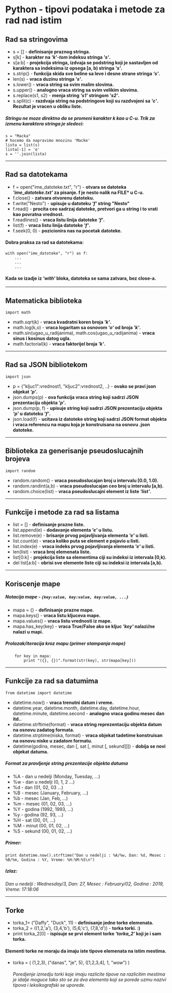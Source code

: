 # Python - tipovi podataka i metode za rad nad istim

## Rad sa stringovima
- s = [] - **definisanje praznog stringa.**
- s[k] - **karakter na _'k'-tom_ indeksu stringa _'s'_.**
- s[a:b] - **projekcija stringa, izdvaja se podstring koji je sastavljen od karaktera sa indeksima iz opsega [a, b) stringa _'s'_.**
- s.strip() - **funkcija skida sve beline sa leve i desne strane stringa _'s'_.**
- len(s) - **vraca duzinu stringa _'s'_.**
- s.lower() - **vraca string sa svim malim slovima.**
- s.upper() - **analogno vraca string sa svim velikim slovima.**
- s.replace(s1, s2) - **menja string _'s1'_ stringom _'s2'_.**
- s.split(c\) - **razdvaja string na podstringove koji su razdvojeni sa _'c'_. Rezultat je vracen u obliku liste.**
##### Stringu ne moze direktno da se promeni karakter k kao u C-u. Trik za izmenu karaktera stringa je sledeci:
```
s = "Macka"
# hocemo da napravimo mnozinu 'Macke'
lista = list(s)
lista[-1] = 'e'
s = ''.join(lista)
```
___________________________
## Rad sa datotekama
- f = open("ime_datoteke.txt", "r") - **otvara se datoteka _'ime_datoteke.txt'_ za pisanje. f je nesto nalik na FILE\* u C-u.**
- f.close() - **zatvara otvorenu datoteku.**
- f.write("Nesto") - **upisuje u datoteku _'f'_ string "Nesto"**
- f.read() - **procita ceo sadrzaj datoteke, pretvori ga u string i to vrati kao povratna vrednost.**
- f.readlines() - **vraca listu linija datoteke _'f'_.**
- list(f) - **vraca listu linija datoteke _'f'_.**
- f.seek(0, 0) - **pozicionira nas na pocetak datoteke.**
#### Dobra praksa za rad sa datotekama:
```
with open("ime_datoteke", "r") as f:
	...
	...
	...
```
#### Kada se izadje iz _'with'_ bloka, datoteka se sama zatvara, bez close-a.
___________
## Matematicka biblioteka
``` 
import math 
```
- math.sqrt(k) - **vraca kvadratni koren broja _'k'_.**
- math.log(k,o) - **vraca logaritam sa osnovom _'o'_ od broja _'k'_.**
- math.sin(ugao_u_radijanima), math.cos(ugao_u_radijanima) - **vraca sinus i kosinus datog ugla.**
- math.factorial(k) - **vraca faktorijel broja _'k'_.**
_____________
## Rad sa JSON bibliotekom
```
import json
```
- p = {"kljuc1":vrednost1, "kljuc2":vrednost2, ..} - **ovako se pravi json objekat _'p'_.**
- json.dumps(p) - **ova funkcija vraca string koji sadrzi JSON prezentaciju objekta _'p'_.**
- json.dump(p, f) - **upisuje string koji sadrzi JSON prezentaciju objekta _'p'_ u datoteku _'f'_.**
- json.load(f) - **ucitava iz datoteke string koji sadrzi JSON format objekta i vraca referencu na mapu koja je konstruisana na osnovu .json datoteke.**
__________
## Biblioteka za generisanje pseudoslucajnih brojeva
``` 
import random 
```
- random.random() - **vraca pseudoslucajan broj u intervalu [0.0, 1.0).**
- random.randint(a,b) - **vraca pseudoslucajan ceo broj u intervalu [a,b).**
- random.choice(list) - **vraca pseudoslucajni element iz liste _'list'_.**
___________
## Funkcije i metode za rad sa listama

- list = [] - **definisanje prazne liste.**
- list.append(e) - **dodavanje elementa _'e'_ u listu.**
- list.remove(e) - **brisanje prvog pojavljivanja elementa _'e'_ u listi.**
- list.count(e) - **vraca koliko puta se element e pojavio u listi.**
- list.index(e) - **vraca indeks prvog pojavljivanja elementa _'e'_ u listi.**
- len(list) - **vraca broj elemenata liste.**
- list[0:k] - **projekcija liste sa elementima ciji su indeksi iz intervala [0,k).**
- del list[a:b] - **obrisi sve elemente liste ciji su indeksi iz intervala [a,b).**
_____________
## Koriscenje mape
 ##### Notacija mape - ``` {key:value, key:value, key:value, ...} ```
- mapa = {} - **definisanje prazne mape.**
- mapa.keys() - **vraca listu kljuceva mape.**
- mapa.values() - **vraca listu vrednosti iz mape.**
- mapa.has_key(key) - **vraca True/False ako se kljuc _'key'_ nalazi/ne nalazi u mapi.**

##### Prolazak/iteracija kroz mapu (primer stampanja mape)
```
    for key in mapa:
        print "({}, {})".format(str(key), str(mapa[key]))
```
___________
## Funkcije za rad sa datumima
```
from datetime import datetime
```
- datetime.now() - **vraca trenutni datum i vreme.**
- datetime.year, datetime.month, datetime.day, datetime.hour, datetime.minute, datetime.second - **analogno vraca godinu mesec dan itd..**
- datetime.strftime(format) - **vraca string reprezentaciju objekta datum na osnovu zadatog formata.**
- datetime.strptime(niska, format) - **vraca objekat tadetime konstruisan na osnovu niske u zadatom formatu.**
- datetime(godina, mesec, dan [, sat [, minut [, sekund]]]) - **dobija se novi objekat datuma.**
##### Format za pravljenje string prezentacije objekta datuma
- %A - dan u nedelji (Monday, Tuesday, ...)
- %w - dan u nedelji (0, 1, 2 ...)
- %d - dan (01, 02, 03 ...)
- %B - mesec (January, February, ...)
- %b - mesec (Jan, Feb, ...)
- %m - mesec (01, 02, 03, ...)
- %Y - godina (1992, 1993, ...)
- %y - godina (92, 93, ...)
- %H - sat (00, 01, ...)
- %M - minut (00, 01, 02, ...)
- %S - sekund (00, 01, 02, ...)
##### Primer:
```
print datetime.now().strftime("Dan u nedelji : %A/%w, Dan: %d, Mesec : %B/%m, Godina : %Y, Vreme: %H:%M:%S\n")
```
##### Izlaz:
*Dan u nedelji : Wednesday/3, Dan: 27, Mesec : February/02, Godina : 2019, Vreme: 17:18:06*
________
## Torke
- torka_1= ("Daffy", "Duck", 11) - **definisanje jedne torke elemenata.**
- torka_2 = ((1,2,'a'), (3,4,'b'), (5,6,'c'), (7,8,'d')) - **torka torki. :)**
- print torka_2[0] - **ispisuje se prvi element torke _'torka_2'_ koji je i sam torka.**
#### Elementi torke ne moraju da imaju iste tipove elemenata na istim mestima.
- torka = ( (1,2,3), ("danas", "je", 5), ([1,2,3,4], 1, "wow") )
    ###### Poredjenje izmedju torki koje imaju razlicite tipove na razlicitim mestima je idalje moguce tako sto se za dva elementa koji se porede uzmu nazivi tipova i leksikografski se uporede.

